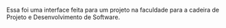 Essa foi uma interface feita para um projeto na faculdade para a cadeira de Projeto e Desenvolvimento de Software. 

